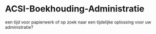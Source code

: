 # ACSI-Boekhouding-Administratie
een tijd voor papierwerk of op zoek naar een tijdelijke oplossing voor uw administratie?
